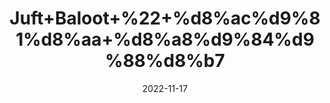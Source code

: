 ---
title: 'Juft+Baloot+%22+%d8%ac%d9%81%d8%aa+%d8%a8%d9%84%d9%88%d8%b7'
date: '2022-11-17' 
metatag: '' 
inventory: '0' 
draft: false 
# meta description 
shortDescripton: 'Acornea+Pair+%22+It+is+a+medicine+which+is+recommended+for+Regulating+Metabolism%2c+Male+Premature+Ejaculation'
description: 'Herbs+%d8%ac%da%91%db%8c+%d8%a8%d9%88%d9%b9%db%8c'
longdescription: ''
tags: ''
brand: ''
subCategory: ''
unit: '10 gm-Pk'
sellCount: '0'
featured: True
# product Price
price: '30.0'
# Product Short Description
shortDescription: 'Acornea+Pair+%22+It+is+a+medicine+which+is+recommended+for+Regulating+Metabolism%2c+Male+Premature+Ejaculation'
productID: '53FFEE8D-5924-ED11-9968-005056B3A416'
type: 'products'
category: 'Herbs+%d8%ac%da%91%db%8c+%d8%a8%d9%88%d9%b9%db%8c' 
thumnailproduct: 'https://eraconnect.blob.core.windows.net/product-images/aminsaddiquidawakhana/53FFEE8D-5924-ED11-9968-005056B3A416.webp' 
images:
  - image: 'https://eraconnect.blob.core.windows.net/product-images/aminsaddiquidawakhana/53FFEE8D-5924-ED11-9968-005056B3A416.webp'  
Variants:
---
